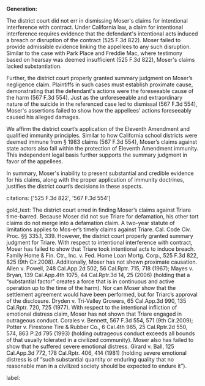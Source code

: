 **Generation:**

The district court did not err in dismissing Moser's claims for intentional interference with contract. Under California law, a claim for intentional interference requires evidence that the defendant's intentional acts induced a breach or disruption of the contract (525 F.3d 822). Moser failed to provide admissible evidence linking the appellees to any such disruption. Similar to the case with Park Place and Freddie Mac, where testimony based on hearsay was deemed insufficient (525 F.3d 822), Moser's claims lacked substantiation.

Further, the district court properly granted summary judgment on Moser’s negligence claim. Plaintiffs in such cases must establish proximate cause, demonstrating that the defendant's actions were the foreseeable cause of the harm (567 F.3d 554). Just as the unforeseeable and extraordinary nature of the suicide in the referenced case led to dismissal (567 F.3d 554), Moser's assertions failed to show how the appellees’ actions foreseeably caused his alleged damages.

We affirm the district court’s application of the Eleventh Amendment and qualified immunity principles. Similar to how California school districts were deemed immune from § 1983 claims (567 F.3d 554), Moser’s claims against state actors also fall within the protection of Eleventh Amendment immunity. This independent legal basis further supports the summary judgment in favor of the appellees.

In summary, Moser's inability to present substantial and credible evidence for his claims, along with the proper application of immunity doctrines, justifies the district court’s decisions in these aspects.

citations: ['525 F.3d 822', '567 F.3d 554']

gold_text: The district court erred in finding Moser’s claims against Triare time-barred. Because Moser did not sue Triare for defamation, his other tort claims do not merge into a defamation claim. A two-year statute of limitations applies to Mos-er’s timely claims against Triare. Cal. Code Civ. Proc. §§ 335.1, 339. However, the district court properly granted summary judgment for Triare. With respect to intentional interference with contract, Moser has failed to show that Triare took intentional acts to induce breach. Family Home & Fin. Ctr., Inc. v. Fed. Home Loan Mortg. Corp., 525 F.3d 822, 825 (9th Cir.2008). Additionally, Moser has not shown proximate causation. Allen v. Powell, 248 Cal.App.2d 502, 56 Cal.Rptr. 715, 718 (1967); Mayes v. Bryan, 139 Cal.App.4th 1075, 44 Cal.Rptr.3d 14, 25 (2006) (holding that a “substantial factor” creates a force that is in continuous and active operation up to the time of the harm). Nor can Moser show that the settlement agreement would have been performed, but for Triarc’s approval of the disclosure. Dryden v. Tri-Valley Growers, 65 Cal.App.3d 990, 135 Cal.Rptr. 720, 725 (1977). With respect to the intentional infliction of emotional distress claim, Moser has not shown that Triare engaged in outrageous conduct. Corales v. Bennett, 567 F.3d 554, 571 (9th Cir.2009); Potter v. Firestone Tire & Rubber Co., 6 Cal.4th 965, 25 Cal.Rptr.2d 550, 574, 863 P.2d 795 (1993) (holding outrageous conduct exceeds all bounds of that usually tolerated in a civilized community). Moser also has failed to show that he suffered severe emotional distress. Girard v. Ball, 125 Cal.App.3d 772, 178 Cal.Rptr. 406, 414 (1981) (holding severe emotional distress is of “such substantial quantity or enduring quality that no reasonable man in a civilized society should be expected to endure it”).

label: 
